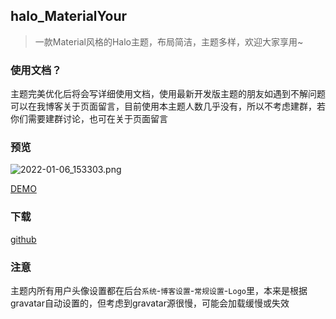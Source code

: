 ## halo_MaterialYour

> 一款Material风格的Halo主题，布局简洁，主题多样，欢迎大家享用~

### 使用文档？
主题完美优化后将会写详细使用文档，使用最新开发版主题的朋友如遇到不解问题可以在我博客关于页面留言，目前使用本主题人数几乎没有，所以不考虑建群，若你们需要建群讨论，也可在关于页面留言

### 预览

![2022-01-06_153303.png](https://img.dnxrzl.com/2022/01/06/970a82b869c5f.png)

[DEMO](http://demo.dnxrzl.com/)

### 下载

[github](https://github.com/daifiyum/halo-MaterialYour/releases)

### 注意

主题内所有用户头像设置都在后台`系统`-`博客设置`-`常规设置`-`Logo`里，本来是根据gravatar自动设置的，但考虑到gravatar源很慢，可能会加载缓慢或失效